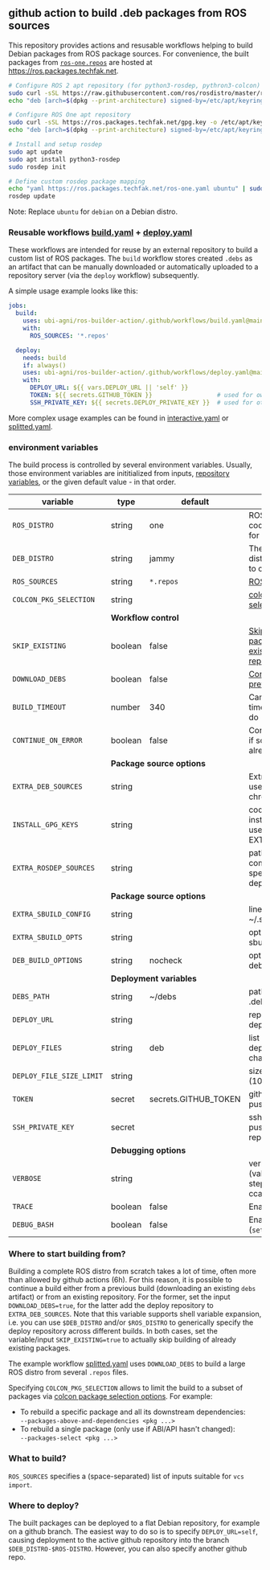 ## github action to build .deb packages from ROS sources

This repository provides actions and resusable workflows helping to build Debian packages from ROS package sources.
For convenience, the built packages from [`ros-one.repos`](./ros-one.repos) are hosted at https://ros.packages.techfak.net.

```bash
# Configure ROS 2 apt repository (for python3-rosdep, pythron3-colcon)
sudo curl -sSL https://raw.githubusercontent.com/ros/rosdistro/master/ros.key -o /etc/apt/keyrings/ros-archive-keyring.gpg
echo "deb [arch=$(dpkg --print-architecture) signed-by=/etc/apt/keyrings/ros-archive-keyring.gpg] http://packages.ros.org/ros2/ubuntu $(lsb_release -cs) main" | sudo tee /etc/apt/sources.list.d/ros2.list

# Configure ROS One apt repository
sudo curl -sSL https://ros.packages.techfak.net/gpg.key -o /etc/apt/keyrings/ros-one-keyring.gpg
echo "deb [arch=$(dpkg --print-architecture) signed-by=/etc/apt/keyrings/ros-one-keyring.gpg] https://ros.packages.techfak.net/ubuntu $(lsb_release -cs) main" | sudo tee /etc/apt/sources.list.d/ros1.list

# Install and setup rosdep
sudo apt update
sudo apt install python3-rosdep
sudo rosdep init

# Define custom rosdep package mapping
echo "yaml https://ros.packages.techfak.net/ros-one.yaml ubuntu" | sudo tee /etc/ros/rosdep/sources.list.d/1-ros-one.list
rosdep update
```
Note: Replace `ubuntu` for `debian` on a Debian distro.

### Reusable workflows [build.yaml](.github/workflows/build.yaml) + [deploy.yaml](.github/workflows/deploy.yaml)

These workflows are intended for reuse by an external repository to build a custom list of ROS packages. The `build` workflow stores created `.debs` as an artifact that can be manually downloaded or automatically uploaded to a repository server (via the `deploy` workflow) subsequently.

A simple usage example looks like this:

```yaml
jobs:
  build:
    uses: ubi-agni/ros-builder-action/.github/workflows/build.yaml@main
    with:
      ROS_SOURCES: '*.repos'

  deploy:
    needs: build
    if: always()
    uses: ubi-agni/ros-builder-action/.github/workflows/deploy.yaml@main
    with:
      DEPLOY_URL: ${{ vars.DEPLOY_URL || 'self' }}
      TOKEN: ${{ secrets.GITHUB_TOKEN }}                  # used for own repo
      SSH_PRIVATE_KEY: ${{ secrets.DEPLOY_PRIVATE_KEY }}  # used for other repo
```

More complex usage examples can be found in [interactive.yaml](.github/workflows/interactive.yaml) or [splitted.yaml](.github/workflows/splitted.yaml).

### environment variables

The build process is controlled by several environment variables. Usually, those environment variables are inititialized from inputs, [repository variables](https://docs.github.com/en/actions/learn-github-actions/variables), or the given default value - in that order.

variable               | type   | default   | semantics
-----------------------|--------|-----------|---------------------------------------------------------------------
`ROS_DISTRO`           | string | one       | ROS distribution codename to compile for
`DEB_DISTRO`           | string | jammy     | The Debian/Ubuntu distribution codename to compile for.
`ROS_SOURCES`          | string | `*.repos` | [ROS sources to compile](#what-to-build)
`COLCON_PKG_SELECTION` | string |           | [colcon package selectio argument(s)](#where-to-start-building-from)
|<td colspan=3>**Workflow control**</td>
`SKIP_EXISTING`        | boolean | false    | [Skip (re)building packages already existing in the repository](#where-to-start-building-from)
`DOWNLOAD_DEBS`        | boolean | false    | [Continue building from previous debs artifact?](#where-to-start-building-from)
`BUILD_TIMEOUT`        | number  | 340      | Cancel build after this time, before github will do (minutes)
`CONTINUE_ON_ERROR`    | boolean | false    | Continue building even if some packages already failed
|<td colspan=3>**Package source options**</td>
`EXTRA_DEB_SOURCES`    | string  |          | Extra debian sources to use in host and sbuild chroot
`INSTALL_GPG_KEYS`     | string  |          | code to run for installing GPG keys (for use with EXTRA_DEB_SOURCES)
`EXTRA_ROSDEP_SOURCES` | string  |          | path to a rosdep-compatible yaml file specifying custom dependency mappings
|<td colspan=3>**Package source options**</td>
`EXTRA_SBUILD_CONFIG`  | string  |          | lines to add to ~/.sbuildrc
`EXTRA_SBUILD_OPTS`    | string  |          | options to pass to sbuild on commandline
`DEB_BUILD_OPTIONS`    | string  | nocheck  | options used debian/rules
|<td colspan=3>**Deployment variables**</td>
`DEBS_PATH`            | string  | ~/debs   | path to store generated .debs in
`DEPLOY_URL`           | string  |          | repository URL for deployment
`DEPLOY_FILES`         | string  | deb      | list of file types to deploy: deb, ddeb, dsc, changes
`DEPLOY_FILE_SIZE_LIMIT` | string |         | size limit for files (100M on github)
`TOKEN`                | secret  | secrets.GITHUB_TOKEN | github token for pushing to own repo
`SSH_PRIVATE_KEY`      | secret  |                      | ssh private key for pushing to an external repo
|<td colspan=3>**Debugging options**</td>
`VERBOSE`              | string  |          | verboseness for all (value true) or selected steps (bloom sbuild apt ccache)
`TRACE`                | boolean | false    | Enable function tracing
`DEBUG_BASH`           | boolean | false    | Enable bash debugging (`set -x`) and tracing

### Where to start building from?

Building a complete ROS distro from scratch takes a lot of time, often more than allowed by github actions (6h). For this reason, it is possible to continue a build either from a previous build (downloading an existing `debs` artifact) or from an existing repository. For the former, set the input `DOWNLOAD_DEBS=true`, for the latter add the deploy repository to `EXTRA_DEB_SOURCES`. Note that this variable supports shell variable expansion, i.e. you can use `$DEB_DISTRO` and/or `$ROS_DISTRO` to generically specify the deploy repository across different builds.
In both cases, set the variable/input `SKIP_EXISTING=true` to actually skip building of already existing packages.

The example workflow [splitted.yaml](.github/workflows/splitted.yaml) uses `DOWNLOAD_DEBS` to build a large ROS distro from several `.repos` files.

Specifying `COLCON_PKG_SELECTION` allows to limit the build to a subset of packages via [colcon package selection options](https://colcon.readthedocs.io/en/released/reference/package-selection-arguments.html). For example:
- To rebuild a specific package and all its downstream dependencies:  
  `--packages-above-and-dependencies <pkg ...>`
- To rebuild a single package (only use if ABI/API hasn't changed):  
  `--packages-select <pkg ...>`

### What to build?

`ROS_SOURCES` specifies a (space-separated) list of inputs suitable for `vcs import`.

### Where to deploy?

The built packages can be deployed to a flat Debian repository, for example on a github branch.
The easiest way to do so is to specify `DEPLOY_URL=self`, causing deployment to the active github repository into the branch `$DEB_DISTRO-$ROS-DISTRO`.
However, you can also specify another github repo.
